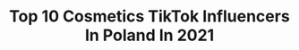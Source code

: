 ---
title: Top 10 Cosmetics TikTok Influencers In Poland In 2021
description: >-
  Find top cosmetics TikTok influencers in Poland in 2021. Most popular hashtags: #dlaciebie #foryou #cosmetics #foryoupage.
platform: TikTok
hits: 10
text_top: Discover the most popular TikTok accounts on inBeat.
text_bottom: inBeat aggregates 10 TikTok influencers like this in Poland for you to contact.
profiles:
  - username: "zdrowasmario"
    fullname: >-
      zdrowasmario
    bio: >-
      Ig:zdrowasmario
    location: "Poland"
    followers: 46100
    engagement: 1320
    commentsToLikes: 0.018850
    id: ckd0hvds4eogm0j23z1ojqv7h
    verified: false
    hashtags: "#cosmetics, #dla, #sephora, #4u"
  - username: "davvmon_"
    fullname: >-
      davvmon
    bio: >-
      
    location: "Poland"
    followers: 44200
    engagement: 1197
    commentsToLikes: 0.017465
    id: ck9626k2tpfkx0j78gcvznze6
    verified: false
    hashtags: "#dc, #foryou, #makijaz, #fyp"
  - username: "justnataliaa_"
    fullname: >-
      justnataliaa
    bio: >-
      🌸 IG: justnataliaa
    location: "Poland"
    followers: 2216
    engagement: 1178
    commentsToLikes: 0.009116
    id: ck8z1iesl1peu0j78ctnl4coi
    verified: false
    hashtags: "#trend, #dc, #polska, #bathbomb"
  - username: "olciakvxx"
    fullname: >-
      olciakvx
    bio: >-
      🧚🏻‍♀️olciakvx🧚🏻‍♀️ 🎞️insta: olciakvx ✉️ Mail: olciakvxx.tt@gmail.c
    location: "Poland"
    followers: 87500
    engagement: 2257
    commentsToLikes: 0.025268
    id: ck8zadrk318900j7818dzhlei
    verified: false
    hashtags: "#dc, #duet, #notwap, #viral"
  - username: "_wybraniec_"
    fullname: >-
      GIULIETTA
    bio: >-
      🦋eighteen 🦋 together we can surf the waves of our awesomeness 👻 j.wybraniec
    location: "Poland"
    followers: 28600
    engagement: 1310
    commentsToLikes: 0.012622
    id: ck9shrbgputqt0j78q75jsl4j
    verified: false
    hashtags: "#fyp, #comedy, #school, #fashion"
  - username: "truebeautydream"
    fullname: >-
      truebeautydream
    bio: >-
      👸💅🏼💄 🌍 Poland 🎂 21 👩‍❤️‍💋‍👨💍
    location: "Poland"
    followers: 12000
    engagement: 1069
    commentsToLikes: 0.017806
    id: ck97wpcuus43v0j787w2gs5gb
    verified: false
    hashtags: "#satysfying, #nailart, #nails, #dlaciebie"
  - username: "omatkoicorkooo"
    fullname: >-
      omatkoicorko
    bio: >-
      
    location: "Poland"
    followers: 109300
    engagement: 1176
    commentsToLikes: 0.005713
    id: cka106eflic5o0i78c80ebrzp
    verified: true
    hashtags: "#upage, #page, #change, #forupage"
  - username: "panikatarzyna__"
    fullname: >-
      PaniKatarzyna
    bio: >-
      Future mommy & MakeUp Artist
    location: "Poland"
    followers: 6086
    engagement: 401
    commentsToLikes: 0.016136
    id: cka6867cinkki0i782xm5z6s3
    verified: false
    hashtags: "#tiktokpoland, #viral, #pitbull, #fyp"
  - username: "vakarchuk_brow"
    fullname: >-
      vakarchuk_brow
    bio: >-
      Brwi - moją pasja 🔥
    location: "Poland"
    followers: 6502
    engagement: 559
    commentsToLikes: 0.008761
    id: cka0zb5znequ10i78hxgykk9a
    verified: false
    hashtags: "#kosmetyczka, #hennabrwi, #rz, #polska"
  - username: "victoriaoutfits"
    fullname: >-
      ✨
    bio: >-
      
    location: "Poland"
    followers: 7460
    engagement: 1564
    commentsToLikes: 0.008205
    id: ckaidb76dnu8q0i78q06tv42a
    verified: false
    hashtags: "#foryoupage, #foryou, #satysfing, #tiktokviral"
---